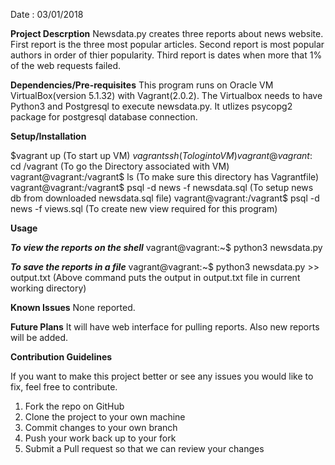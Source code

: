 Date : 03/01/2018

**Project Descrption** 
Newsdata.py creates three reports about news website.
First report is the three most popular articles.
Second report is most popular authors in order of thier popularity.
Third report is dates when more that 1% of the web requests failed.

**Dependencies/Pre-requisites**
This program runs on Oracle VM VirtualBox(version 5.1.32) with Vagrant(2.0.2). 
The Virtualbox needs to have Python3 and Postgresql to execute newsdata.py.
It utlizes psycopg2 package for postgresql database connection. 


**Setup/Installation**

$vagrant up  (To start up VM)
$vagrant ssh (To login to VM)
vagrant@vagrant:~$ cd /vagrant (To go the Directory associated with VM)
vagrant@vagrant:/vagrant$ ls   (To make sure this directory has Vagrantfile)
vagrant@vagrant:/vagrant$ psql -d news -f newsdata.sql (To setup news db from downloaded newsdata.sql file)
vagrant@vagrant:/vagrant$ psql -d news -f views.sql  (To create new view required for this program)
 	
**Usage**

**_To view the reports on the shell_**
vagrant@vagrant:~$ python3 newsdata.py


**_To save the reports in a file_**
vagrant@vagrant:~$ python3 newsdata.py >> output.txt
(Above command puts the output in output.txt file in current working directory)

**Known Issues**
None reported.

**Future Plans**
It will have web interface for pulling reports. Also new reports will be added.

**Contribution Guidelines**

If you want to make this project better or see any issues you would like to fix,
feel free to contribute. 

1. Fork the repo on GitHub
2. Clone the project to your own machine
3. Commit changes to your own branch
4. Push your work back up to your fork
5. Submit a Pull request so that we can review your changes

